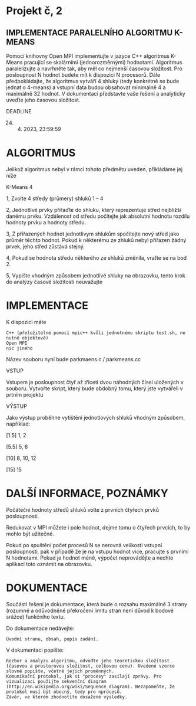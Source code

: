 # Projekt č, 2

## IMPLEMENTACE PARALELNÍHO ALGORITMU K-MEANS

Pomocí knihovny Open MPI implementujte v jazyce C++ algoritmus K-Means pracující se skalárními (jednorozměrnými) hodnotami. Algoritmus paralelizujte a navrhněte tak, aby měl co nejmenší časovou složitost. Pro posloupnost N hodnot budete mít k dispozici N procesorů. Dále předpokládajte, že algoritmus vytváří 4 shluky (tedy konkrétně se bude jednat o 4-means) a vstupní data budou obsahovat minimálně 4 a maximálně 32 hodnot. V dokumentaci představte vaše řešení a analyticky uveďte jeho časovou složitost.

DEADLINE

24. 4. 2023, 23:59:59

# ALGORITMUS

Jelikož algoritmus nebyl v rámci tohoto předmětu uveden, přikládáme jej níže

K-Means 4

1, Zvolte 4 středy (průmery) shluků 1 – 4

2, Jednotlivé prvky přiřaďte do shluku, který reprezentuje střed nejbližší danému prvku. Vzdálenost od středu počítejte jak absolutní hodnotu rozdílu hodnoty prvku a hodnoty středu.

3, Z přiřazených hodnot jednotlivym shlukům spočítejte nový střed jako průměr těchto hodnot. Pokud k některému ze zhluků nebyl přiřazen žádný prvek, jeho střed zůstává stejný.

4, Pokud se hodnota středu některého ze shluků změnila, vraťte se na bod 2.

5, Vypište vhodným způsobem jednotlivé shluky na obrazovku, tento krok do analýzy časové složitosti neuvažujte

# IMPLEMENTACE

K dispozici máte

    C++ (přeložitelné pomocí mpic++ kvůli jednotnému skriptu test.sh, ne nutně objektově)
    Open MPI
    nic jiného

Název souboru nyní bude parkmaens.c / parkmeans.cc

VSTUP

Vstupem je posloupnost čtyř až třiceti dvou náhodných čísel uložených v souboru. Vytvořte skript, který bude obdobný tomu, který jste vytvářeli v prtním projektu

VÝSTUP

Jako výstup proběhne vytištění jednotlových shluků vhodným způsobem, například:

[1.5] 1, 2

[5.5] 5, 6

[10] 8, 10, 12

[15] 15

# DALŠÍ INFORMACE, POZNÁMKY

Počáteční hodnoty středů shluků volte z prvních čtyřech prvků posloupnosti.

Redukovat v MPI můžete i pole hodnot, dejme tomu o čtyřech prvcích, to by mohlo být užitečné.

Pokud po spuštění počet procesů N se nerovná velikosti vstupní posloupnosti, pak v případě že je na vstupu hodnot vice, pracujte s prvními N hodnotami. Pokud je hodnot méně, výpočet neprovádějte a nechte aplikaci toto oznámit na obrazovku.

# DOKUMENTACE

Součástí řešení je dokumentace, která bude o rozsahu maximálně 3 strany (rozumné a odůvodněné překročení limitu stran není důvod k bodové srážce) funkčního textu.

Do dokumentace nedávejte:

    Úvodní stranu, obsah, popis zadání.

V dokumentaci popište:

    Rozbor a analýzu algoritmu, odvoďte jeho teoretickou složitost (časovou a prostorovou složitost, celkovou cenu). Uvedené vzorce slovně popište, včetně jejich proměnných.
    Komunikační protokol, jak si "procesy" zasílají zprávy. Pro vizualizaci použijte sekvenční diagram (http://en.wikipedia.org/wiki/Sequence_diagram). Nezapomeňte, že protokol musí být obecný, tedy pro nprocesů.
    Závěr, ve kterém zhodnotíte dosažené výsledky.
